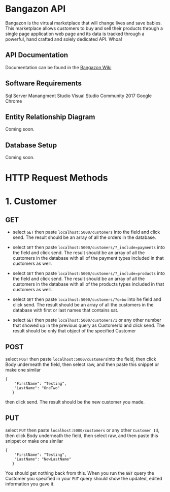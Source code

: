 # Bangazon API

Bangazon is the virtual marketplace that will change lives and save babies.  This marketplace allows customers to buy and sell their products through a single page application web page and its data is tracked through a powerful, hand crafted and solely dedicated API. Whoa!

## API Documentation
Documentation can be found in the [Bangazon Wiki](https://github.com/nss-ice-phantoms/BangazonAPI)

## Software Requirements
Sql Server Manangment Studio Visual Studio Community 2017 Google Chrome

## Entity Relationship Diagram
Coming soon.

## Database Setup
Coming soon.

# HTTP Request Methods

# 1. Customer

## GET

* select `GET` then paste `localhost:5000/customers` into the field and click send. The result should be an array of all the orders in the database.

* select `GET` then paste `localhost:5000/customers/?_include=payments` into the field and click send. The result should be an array of all the customers in the database with all of the payment types included in that customers as well.

* select `GET` then paste `localhost:5000/customers/?_include=products` into the field and click send. The result should be an array of all the customers in the database with all of the products types included in that customers as well.

* select `GET` then paste `localhost:5000/customers/?q=bo` into he field and click send. The result should be an array of all the customers in the database with first or last names that contains sat.

* select `GET` then paste `localhost:5000/customers/1` or any other number that showed up in the previous query as CustomerId and click send. The result should be only that object of the specified Customer

## POST

select `POST` then paste `localhost:5000/customers`into the field, then click Body underneath the field, then select raw, and then paste this snippet or make one similar

```
{
	"FirstName": "Testing",
	"LastName": "OneTwo"
   }
```
then click send. The result should be the new customer you made.

## PUT

select `PUT` then paste `localhost:5000/customers` or any other `Customer Id`, then click Body underneath the field, then select raw, and then paste this snippet or make one similar
```
{
	"FirstName": "Testing",
	"LastName": "NewLastName"
   }
```

You should get nothing back from this. When you run the `GET` query the Customer you specified in your `PUT` query should show the updated, edited information you gave it.





